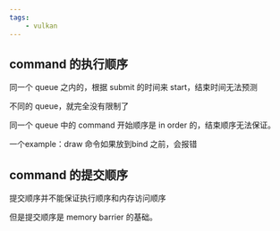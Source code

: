 ```yaml
---
tags:
    - vulkan
---
```


## command 的执行顺序

同一个 queue 之内的，根据 submit 的时间来 start，结束时间无法预测

不同的 queue，就完全没有限制了

同一个 queue 中的 command 开始顺序是 in order 的，结束顺序无法保证。

一个example：draw 命令如果放到bind 之前，会报错


## command 的提交顺序

提交顺序并不能保证执行顺序和内存访问顺序

但是提交顺序是 memory barrier 的基础。